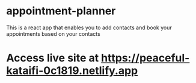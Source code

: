 # appointment-planner
This is a react app that enables you to add contacts and book your appointments based on your contacts

# Access live site at https://peaceful-kataifi-0c1819.netlify.app
